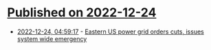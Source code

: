 # [Published on 2022-12-24](index.md)

* [2022-12-24, 04:59:17](https://news.ycombinator.com/item?id=34114132) - [Eastern US power grid orders cuts, issues system wide emergency](https://www.bloomberg.com/news/articles/2022-12-24/eastern-us-power-grid-orders-cuts-issues-system-wide-emergency)
